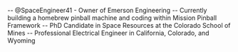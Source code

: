 -- @SpaceEngineer41 - Owner of Emerson Engineering
-- Currently building a homebrew pinball machine and coding within Mission Pinball Framework
-- PhD Candidate in Space Resources at the Colorado School of Mines
-- Professional Electrical Engineer in California, Colorado, and Wyoming

<!---
SpaceEngineer41/SpaceEngineer41 is a ✨ special ✨ repository because its `README.md` (this file) appears on your GitHub profile.
You can click the Preview link to take a look at your changes.
--->
